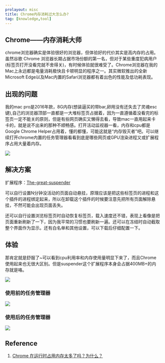 ```yaml
---
prolayout: misc
title: Chrome内存消耗过大怎么办?
tag: [knowledge,tool]
---
```


## Chrome——内存消耗大师
chrome浏览器确实是体验很好的浏览器，但体验好的代价其实是高内存的占用。虽然谷歌 Chrome 浏览器长期占据市场份额的第一名，但对于某些重度犯病用户(标签页打开没看完就不舍得关)，有时候体验就很难受了。Chrome浏览器在我的Mac上永远都是电量消耗极快且卡顿明显的程序之一。其实微软推出的全新Microsoft Edge以及Mac内置的Safari浏览器都有着出色的性能及低功耗表现。


<!--more-->

## 出现的问题
我的mac pro是2016年款，8G内存(想装逼买的带bar,卵用没有还失去了灵魂esc键),自己的浏览器顶部一直都是一大堆标签页占据着，因为一直遵循着没看完的标签页一定不能关的原则，但是有些网页确实又懒得去看，导致mac一直用起来卡卡的，就是说不出来的那种不顺畅感。打开活动监视器一看，内存和cpu都是Google Chrome Helper占用着，懂的都懂，可能这就是“内存毁灭者”吧。可以继续打开chrome内置的任务管理器看看到底是哪些网页或GPU渲染进程又或扩展程序占用大量着内存。

![]({{"/assets/images/Tools/memory.png"|absolute_url}})  

## 解决方案
扩展程序：[The-great-suspender](https://chrome.google.com/webstore/detail/the-great-suspender/klbibkeccnjlkjkiokjodocebajanakg)

可以自行设置N分钟没活动的页面自动悬挂，原理应该是把这些标签页的进程和这个插件的进程绑定起来，所以在卸载这个插件的时候要注意先把所有页面解除悬挂，不然可能会出现页面丢失。

还可以自行设置浏览标签页时自动恢复标签页，载入速度还不错，表现上看像是把页面重新刷新了一下，因为我平常的习惯也要刷新一遍。还可以在冻结时自动截取整个界面作为显示。还有白名单和其他设置，可以下载后仔细配置一下。

## 体验
那肯定就是舒服了~可以看到cpu利用率和内存使用量明显下来了，而且Chrome使用起来也无很大区别。但是suspender这个扩展程序本身会占据400MB+的内存就是咯。

![]({{"/assets/images/Tools/memory1.png"|absolute_url}})  

### 使用前的任务管理器

![]({{"/assets/images/Tools/task.png"|absolute_url}})  

### 使用后的任务管理器

![]({{"/assets/images/Tools/task1.png"|absolute_url}})  


## Reference
1. [Chrome 在运行时占用内存太多了吗？为什么？](https://www.zhihu.com/question/20061319)